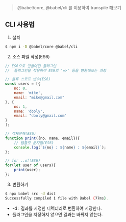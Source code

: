 > @babel/core, @babel/cli 를 이용하여 transpile 해보기 

## CLI 사용법
1. 설치 
```bash
$ npm i -D @babel/core @babel/cli
```

2. 소스 파일 작성(ES6)
```javascript
// ES6으로 만들어진 플러그인 
//  플럭그인을 적용하여 ES6의 '=>' 등을 변환해보는 과정 

// 블록 스코프 변수(ES6)
const users = [{
    no: 0,
    name: 'mike',
    email: "mike@gmail.com"
}, {
    no: 1,
    name: 'dooly',
    email: "dooly@gmail.com"
}
];

// 객체분해(ES6)
function print({no, name, email}){
    // 템플릿 문자열(ES6)
    console.log(`${no} : ${name} : ${email}`);
};

// for ..of(ES6)
for(let user of users){
    print(user);
};
```


3. 변환하기
```bash
$ npx babel src -d dist
Successfully compiled 1 file with Babel (77ms).
```
- -d  : 결과를 지정한 디렉터리로 변환하여 저장한다.
- 플러그인을 지정하지 않으면 결과는 바뀌지 않는다. 
